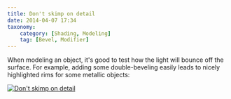 ```yaml
---
title: Don't skimp on detail
date: 2014-04-07 17:34
taxonomy:
    category: [Shading, Modeling]
    tag: [Bevel, Modifier]
---
```

When modeling an object, it's good to test how the light will bounce off the surface. For example, adding some double-beveling easily leads to nicely highlighted rims for some metallic objects:

[![Don't skimp on detail][4]][4]

  [4]: http://i.imgur.com/9T6h2tj.jpg
